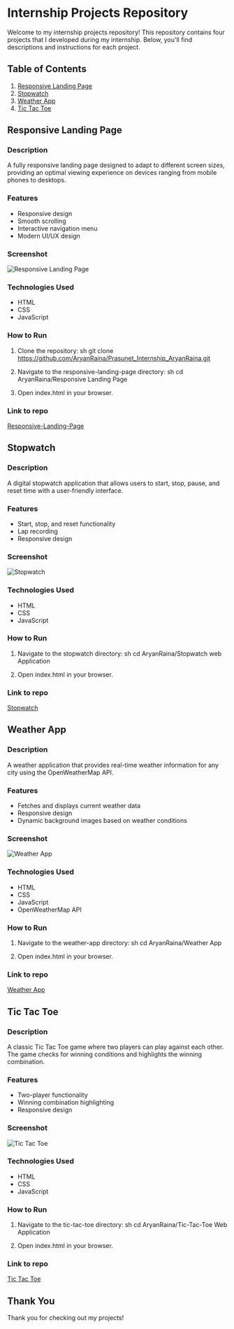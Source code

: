 # Internship Projects Repository

Welcome to my internship projects repository! This repository contains four projects that I developed during my internship. Below, you'll find descriptions and instructions for each project.

## Table of Contents
1. [Responsive Landing Page](#responsive-landing-page)
2. [Stopwatch](#stopwatch)
3. [Weather App](#weather-app)
4. [Tic Tac Toe](#tic-tac-toe)

## Responsive Landing Page

### Description
A fully responsive landing page designed to adapt to different screen sizes, providing an optimal viewing experience on devices ranging from mobile phones to desktops.

### Features
- Responsive design
- Smooth scrolling
- Interactive navigation menu
- Modern UI/UX design

### Screenshot
![Responsive Landing Page](assets/images/ResponsiveLandingPage.png)

### Technologies Used
- HTML
- CSS
- JavaScript

### How to Run
1. Clone the repository:
    sh
    git clone https://github.com/AryanRaina/Prasunet_Internship_AryanRaina.git
    
2. Navigate to the responsive-landing-page directory:
    sh
    cd AryanRaina/Responsive Landing Page
    
3. Open index.html in your browser.

### Link to repo
[Responsive-Landing-Page](https://github.com/AryanRaina/Prasunet_WD_01)

## Stopwatch

### Description
A digital stopwatch application that allows users to start, stop, pause, and reset time with a user-friendly interface.

### Features
- Start, stop, and reset functionality
- Lap recording
- Responsive design

### Screenshot
![Stopwatch](assets/images/StopwatchwebApplication.png)

### Technologies Used
- HTML
- CSS
- JavaScript

### How to Run
1. Navigate to the stopwatch directory:
    sh
    cd AryanRaina/Stopwatch web Application
    
2. Open index.html in your browser.

### Link to repo
[Stopwatch](https://github.com/AryanRaina/Prasunet_WD_02)

## Weather App

### Description
A weather application that provides real-time weather information for any city using the OpenWeatherMap API.

### Features
- Fetches and displays current weather data
- Responsive design
- Dynamic background images based on weather conditions

### Screenshot
![Weather App](assets/images/WeatherApp.png)

### Technologies Used
- HTML
- CSS
- JavaScript
- OpenWeatherMap API

### How to Run
1. Navigate to the weather-app directory:
    sh
    cd AryanRaina/Weather App
    
2. Open index.html in your browser.

### Link to repo
[Weather App](https://github.com/AryanRaina/Prasunet_WD_05)

## Tic Tac Toe

### Description
A classic Tic Tac Toe game where two players can play against each other. The game checks for winning conditions and highlights the winning combination.

### Features
- Two-player functionality
- Winning combination highlighting
- Responsive design

### Screenshot
![Tic Tac Toe](assets/images/Tic-Tac-ToeWebApplication.png)

### Technologies Used
- HTML
- CSS
- JavaScript

### How to Run
1. Navigate to the tic-tac-toe directory:
    sh
    cd AryanRaina/Tic-Tac-Toe Web Application
    
2. Open index.html in your browser.

### Link to repo
[Tic Tac Toe](https://github.com/AryanRaina/Prasunet_WD_03)

## Thank You
Thank you for checking out my projects!

